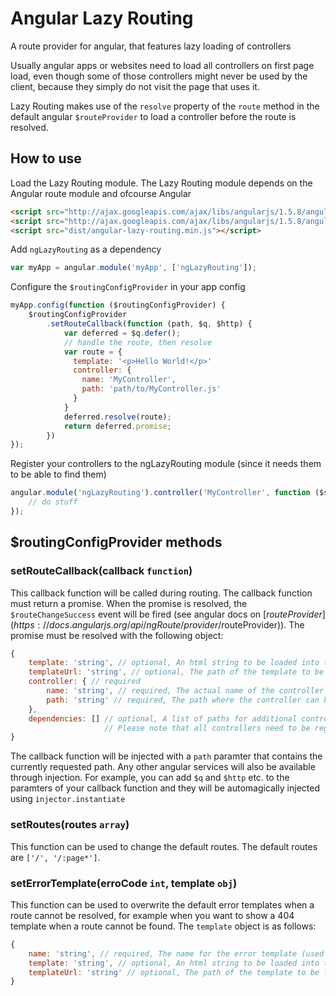 # Angular Lazy Routing
A route provider for angular, that features lazy loading of controllers

Usually angular apps or websites need to load all controllers on first page load, even though some of those controllers might never be used by the client, because they simply do not visit the page that uses it.

Lazy Routing makes use of the `resolve` property of the `route` method in the default angular `$routeProvider` to load a controller before the route is resolved.

## How to use

Load the Lazy Routing module. The Lazy Routing module depends on the Angular route module and ofcourse Angular
```html
<script src="http://ajax.googleapis.com/ajax/libs/angularjs/1.5.8/angular.min.js"></script>
<script src="http://ajax.googleapis.com/ajax/libs/angularjs/1.5.8/angular-route.min.js"></script>
<script src="dist/angular-lazy-routing.min.js"></script>
```
Add `ngLazyRouting` as a dependency
```javascript
var myApp = angular.module('myApp', ['ngLazyRouting']);
```

Configure the `$routingConfigProvider` in your app config
```javascript
myApp.config(function ($routingConfigProvider) {
    $routingConfigProvider
        .setRouteCallback(function (path, $q, $http) {
            var deferred = $q.defer();
            // handle the route, then resolve
            var route = {
              template: '<p>Hello World!</p>'
              controller: {
                name: 'MyController',
                path: 'path/to/MyController.js'
              }
            }
            deferred.resolve(route);
            return deferred.promise;
        })
});
```
Register your controllers to the ngLazyRouting module (since it needs them to be able to find them)
```javascript
angular.module('ngLazyRouting').controller('MyController', function ($scope) {
    // do stuff
});
```

## $routingConfigProvider methods
### setRouteCallback(callback `function`)
This callback function will be called during routing. The callback function must return a promise. When the promise is resolved, the `$routeChangeSuccess` event will be fired (see angular docs on [$routeProvider](https://docs.angularjs.org/api/ngRoute/provider/$routeProvider)). The promise must be resolved with the following object:
```javascript
{
    template: 'string', // optional, An html string to be loaded into the view. Template takes precedence over templateUrl
    templateUrl: 'string', // optional, The path of the template to be loaded into the view
    controller: { // required
        name: 'string', // required, The actual name of the controller
        path: 'string' // required, The path where the controller can be found
    },
    dependencies: [] // optional, A list of paths for additional controllers or other scripts that should be loaded.
                     // Please note that all controllers need to be registered to the ngLazyRouting module.
}
```
The callback function will be injected with a `path` paramter that contains the currently requested path. Any other angular services will also be available through injection. For example, you can add `$q` and `$http` etc. to the paramters of your callback function and they will be automagically injected using `injector.instantiate`

### setRoutes(routes `array`)
This function can be used to change the default routes. The default routes are `['/', '/:page*']`.

### setErrorTemplate(erroCode `int`, template `obj`)
This function can be used to overwrite the default error templates when a route cannot be resolved, for example when you want to show a 404 template when a route cannot be found. The `template` object is as follows:
```javascript
{
    name: 'string', // required, The name for the error template (used for caching)
    template: 'string', // optional, An html string to be loaded into the view. Template takes precedence over templateUrl
    templateUrl: 'string' // optional, The path of the template to be loaded into the view
}
```
